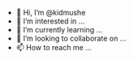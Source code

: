 - 👋 Hi, I’m @kidmushe
- 👀 I’m interested in ...
- 🌱 I’m currently learning ...
- 💞️ I’m looking to collaborate on ...
- 📫 How to reach me ...

<!---
kidmushe/kidmushe is a ✨ special ✨ repository because its `README.md` (this file) appears on your GitHub profile.
You can click the Preview link to take a look at your changes.
--->
